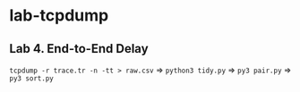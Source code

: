 # lab-tcpdump

## Lab 4. End-to-End Delay

`tcpdump -r trace.tr -n -tt > raw.csv`
=> `python3 tidy.py`
=> `py3 pair.py`
=> `py3 sort.py`
